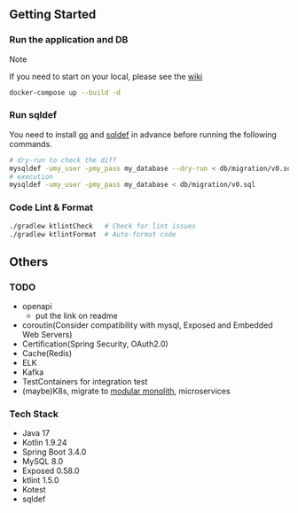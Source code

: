 ## Getting Started

### Run the application and DB
> [!NOTE]
> If you need to start on your local, please see the [wiki](https://github.com/Katsu0424/play-ground/wiki/start-on-your-local#start-on-your-local)
```bash
docker-compose up --build -d
```

### Run sqldef
You need to install [go](https://go.dev/doc/install) and [sqldef](https://github.com/sqldef/sqldef) in advance before running the following commands.
```bash
# dry-run to check the diff
mysqldef -umy_user -pmy_pass my_database --dry-run < db/migration/v0.sql
# execution
mysqldef -umy_user -pmy_pass my_database < db/migration/v0.sql
```

### Code Lint & Format
```bash
./gradlew ktlintCheck   # Check for lint issues
./gradlew ktlintFormat  # Auto-format code
```

## Others

### TODO
- openapi
  - put the link on readme
- coroutin(Consider compatibility with mysql, Exposed and Embedded Web Servers)
- Certification(Spring Security, OAuth2.0)
- Cache(Redis)
- ELK
- Kafka
- TestContainers for integration test
- (maybe)K8s, migrate to [modular monolith](https://r-kaga.com/blog/what-is-modular-monolith), microservices

### Tech Stack
- Java 17  
- Kotlin 1.9.24
- Spring Boot 3.4.0  
- MySQL 8.0
- Exposed 0.58.0  
- ktlint 1.5.0  
- Kotest
- sqldef
